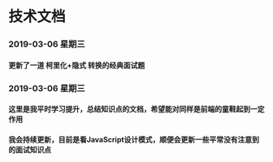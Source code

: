 # 技术文档

### 2019-03-06 星期三

#### 更新了一道 柯里化+隐式 转换的经典面试题


### 2019-03-06 星期三

#### 这里是我平时学习提升，总结知识点的文档，希望能对同样是前端的童鞋起到一定作用

#### 我会持续更新，目前是看JavaScript设计模式，顺便会更新一些平常没有注意到的面试知识点
